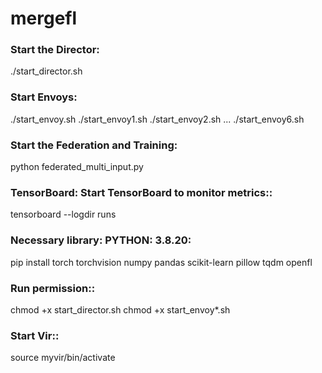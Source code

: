 # mergefl

### **Start the Director:**
./start_director.sh

### **Start Envoys:**
./start_envoy.sh
./start_envoy1.sh
./start_envoy2.sh
...
./start_envoy6.sh

### **Start the Federation and Training:**
python federated_multi_input.py

### **TensorBoard: Start TensorBoard to monitor metrics::**
tensorboard --logdir runs

### **Necessary library: PYTHON: 3.8.20:**
pip install torch torchvision numpy pandas scikit-learn pillow tqdm openfl

### **Run permission::**
chmod +x start_director.sh
chmod +x start_envoy*.sh

### **Start Vir::**
source myvir/bin/activate


